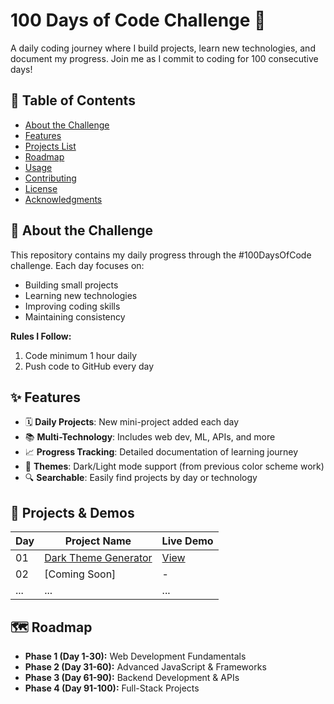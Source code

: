 # 100 Days of Code Challenge 🚀


A daily coding journey where I build projects, learn new technologies, and document my progress. Join me as I commit to coding for 100 consecutive days!

## 📌 Table of Contents
- [About the Challenge](#-about-the-challenge)
- [Features](#-features)
- [Projects List](#-projects-list)
- [Roadmap](#-roadmap)
- [Usage](#-usage)
- [Contributing](#-contributing)
- [License](#-license)
- [Acknowledgments](#-acknowledgments)

## 🎯 About the Challenge
This repository contains my daily progress through the #100DaysOfCode challenge. Each day focuses on:
- Building small projects
- Learning new technologies
- Improving coding skills
- Maintaining consistency

**Rules I Follow:**
1. Code minimum 1 hour daily
2. Push code to GitHub every day

## ✨ Features
- 🗓️ **Daily Projects**: New mini-project added each day
- 📚 **Multi-Technology**: Includes web dev, ML, APIs, and more
- 📈 **Progress Tracking**: Detailed documentation of learning journey
- 🎨 **Themes**: Dark/Light mode support (from previous color scheme work)
- 🔍 **Searchable**: Easily find projects by day or technology

## 📂 Projects & Demos
| Day  | Project Name | Live Demo |
|------|-------------|----------|
| 01   | [Dark Theme Generator](Day_1/) | [View](Day_1/index.html) |
| 02   | [Coming Soon] | - |
| ...  | ... | ... | 


## 🗺️ Roadmap
- **Phase 1 (Day 1-30):** Web Development Fundamentals
- **Phase 2 (Day 31-60):** Advanced JavaScript & Frameworks
- **Phase 3 (Day 61-90):** Backend Development & APIs
- **Phase 4 (Day 91-100):** Full-Stack Projects


